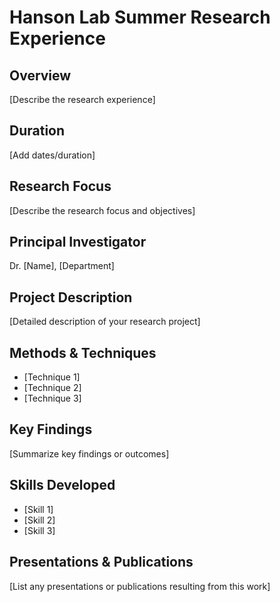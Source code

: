 # Hanson Lab Summer Research Experience

## Overview

[Describe the research experience]

## Duration

[Add dates/duration]

## Research Focus

[Describe the research focus and objectives]

## Principal Investigator

Dr. [Name], [Department]

## Project Description

[Detailed description of your research project]

## Methods & Techniques

- [Technique 1]
- [Technique 2]
- [Technique 3]

## Key Findings

[Summarize key findings or outcomes]

## Skills Developed

- [Skill 1]
- [Skill 2]
- [Skill 3]

## Presentations & Publications

[List any presentations or publications resulting from this work]